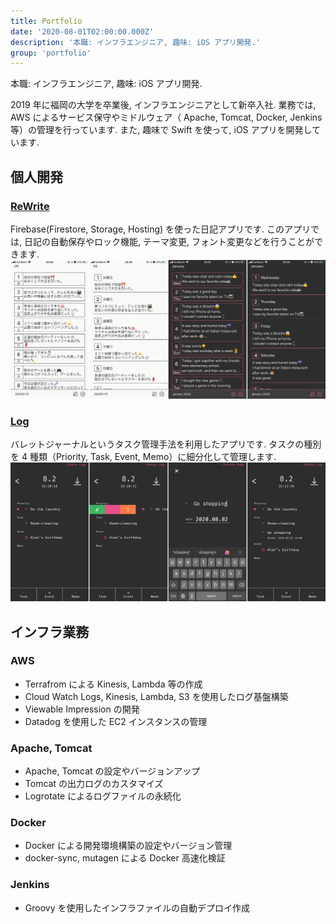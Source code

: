 ```yaml
---
title: Portfolio
date: '2020-08-01T02:00:00.000Z'
description: '本職: インフラエンジニア, 趣味: iOS アプリ開発.'
group: 'portfolio'
---
```


本職: インフラエンジニア, 趣味: iOS アプリ開発.

2019 年に福岡の大学を卒業後, インフラエンジニアとして新卒入社.
業務では, AWS によるサービス保守やミドルウェア（ Apache, Tomcat, Docker, Jenkins 等）の管理を行っています.
また, 趣味で Swift を使って, iOS アプリを開発しています.

## 個人開発

### [ReWrite](https://apps.apple.com/jp/app/id1505143601)

Firebase(Firestore, Storage, Hosting) を使った日記アプリです.
このアプリでは, 日記の自動保存やロック機能, テーマ変更, フォント変更などを行うことができます.
![ReWrite](../../assets/introduction/ReWrite_Preview.png)

### [Log](https://apps.apple.com/jp/app/id1469767260)

バレットジャーナルというタスク管理手法を利用したアプリです.
タスクの種別を 4 種類（Priority, Task, Event, Memo）に細分化して管理します.
![Log](../../assets/introduction/Log_Preview.png)

## インフラ業務

### AWS

- Terrafrom による Kinesis, Lambda 等の作成
- Cloud Watch Logs, Kinesis, Lambda, S3 を使用したログ基盤構築
- Viewable Impression の開発
- Datadog を使用した EC2 インスタンスの管理

### Apache, Tomcat

- Apache, Tomcat の設定やバージョンアップ
- Tomcat の出力ログのカスタマイズ
- Logrotate によるログファイルの永続化

### Docker

- Docker による開発環境構築の設定やバージョン管理
- docker-sync, mutagen による Docker 高速化検証

### Jenkins

- Groovy を使用したインフラファイルの自動デプロイ作成
